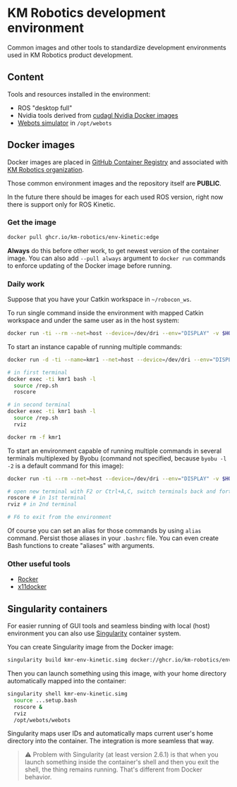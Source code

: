 # KM Robotics development environment

Common images and other tools to standardize development environments used in KM Robotics product development.

## Content

Tools and resources installed in the environment:

* ROS "desktop full"
* Nvidia tools derived from [cudagl Nvidia Docker images](https://hub.docker.com/r/nvidia/cudagl)
* [Webots simulator](https://cyberbotics.com/) in `/opt/webots`

## Docker images

Docker images are placed in [GitHub Container Registry](https://github.com/orgs/km-robotics/packages) and associated with [KM Robotics organization](https://github.com/km-robotics).

Those common environment images and the repository itself are __PUBLIC__.

In the future there should be images for each used ROS version, right now there is support only for ROS Kinetic.

### Get the image

```bash
docker pull ghcr.io/km-robotics/env-kinetic:edge
```

**Always** do this before other work, to get newest version of the container image. You can also add `--pull always` argument to `docker run` commands to enforce updating of the Docker image before running.

### Daily work

Suppose that you have your Catkin workspace in `~/robocon_ws`.

To run single command inside the environment with mapped Catkin workspace and under the same user as in the host system:

```bash
docker run -ti --rm --net=host --device=/dev/dri --env="DISPLAY" -v $HOME/.Xauthority:/$HOME/.Xauthority:rw -v /etc/passwd:/etc/passwd:ro --user $UID -v $HOME/robocon_ws:$HOME/robocon_ws -e APP_WS=$HOME/robocon_ws ghcr.io/km-robotics/env-kinetic:edge CMD
```

To start an instance capable of running multiple commands:

```bash
docker run -d -ti --name=kmr1 --net=host --device=/dev/dri --env="DISPLAY" -v $HOME/.Xauthority:/$HOME/.Xauthority:rw -v /etc/passwd:/etc/passwd:ro --user $UID -v $HOME/robocon_ws:$HOME/robocon_ws -e APP_WS=$HOME/robocon_ws ghcr.io/km-robotics/env-kinetic:edge bash

# in first terminal
docker exec -ti kmr1 bash -l
  source /rep.sh
  roscore

# in second terminal
docker exec -ti kmr1 bash -l
  source /rep.sh
  rviz

docker rm -f kmr1
```

To start an environment capable of running multiple commands in several terminals multiplexed by Byobu (command not specified, because `byobu -l -2` is a default command for this image):

```bash
docker run -ti --rm --net=host --device=/dev/dri --env="DISPLAY" -v $HOME/.Xauthority:/$HOME/.Xauthority:rw -v /etc/passwd:/etc/passwd:ro --user $UID -v $HOME/robocon_ws:$HOME/robocon_ws -e APP_WS=$HOME/robocon_ws ghcr.io/km-robotics/env-kinetic:edge

# open new terminal with F2 or Ctrl+A,C, switch terminals back and forth with F3 or Ctrl+A,P and F4 or Ctrl+A,N, close terminal with Ctrl+A,K; use Esc,number instead of Fnumber in applications such as Midnight Commander
roscore # in 1st terminal
rviz # in 2nd terminal

# F6 to exit from the environment
```

Of course you can set an alias for those commands by using `alias` command. Persist those aliases in your `.bashrc` file. You can even create Bash functions to create "aliases" with arguments.

### Other useful tools

* [Rocker](https://github.com/osrf/rocker)
* [x11docker](https://github.com/mviereck/x11docker)

## Singularity containers

For easier running of GUI tools and seamless binding with local (host) environment you can also use [Singularity](https://sylabs.io/singularity/) container system.

You can create Singularity image from the Docker image:

```bash
singularity build kmr-env-kinetic.simg docker://ghcr.io/km-robotics/env-kinetic:edge
```

Then you can launch something using this image, with your home directory automatically mapped into the container:

```bash
singularity shell kmr-env-kinetic.simg
  source ...setup.bash
  roscore &
  rviz
  /opt/webots/webots
```

Singularity maps user IDs and automatically maps current user's home directory into the container. The integration is more seamless that way.

> :warning: Problem with Singularity (at least version 2.6.1) is that when you launch something inside the container's shell and then you exit the shell, the thing remains running. That's different from Docker behavior.
